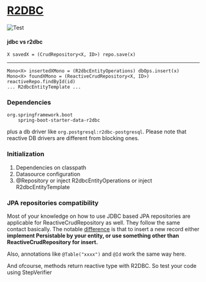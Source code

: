 # [R2DBC](https://r2dbc.io)

![Test](https://r2dbc.io/images/PVLG-R2DBC-Logo-RGB.png)

#### jdbc vs r2dbc

    X savedX = (CrudRepository<X, ID>) repo.save(x)

-----------------------------------------------

    Mono<X> insertedXMono = (R2dbcEntityOperations) dbOps.insert(x)
    Mono<X> foundXMono = (ReactiveCrudRepository<X, ID>) reactiveRepo.findById(id)
    ... R2dbcEntityTemplate ...

### Dependencies

    org.springframework.boot
        spring-boot-starter-data-r2dbc

plus a db driver like `org.postgresql:r2dbc-postgresql`. Please note that reactive DB drivers are different from
blocking ones.

### Initialization

1. Dependencies on classpath
2. Datasource configuration
3. @Repository or inject R2dbcEntityOperations or inject R2dbcEntityTemplate

### JPA repositories compatibility

Most of your knowledge on how to use JDBC based JPA repositories are applicable for ReactiveCrudRepository as well.
They follow the same contact basically.
The
notable [difference](https://docs.spring.io/spring-data/r2dbc/docs/current/reference/html/#r2dbc.entity-persistence.id-generation)
is that to insert a new record either **implement Persistable by your entity, or use something other than
ReactiveCrudRepository for insert.**

Also, annotations like `@Table("xxxx")` and `@Id` work the same way here.

And ofcourse, methods return reactive type with R2DBC. So test your code using StepVerifier
